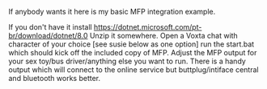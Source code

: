 If anybody wants it here is my basic MFP integration example.

If you don't have it install https://dotnet.microsoft.com/pt-br/download/dotnet/8.0
Unzip it somewhere.
Open a Voxta chat with character of your choice [see susie below as one option]
run the start.bat which should kick off the included copy of MFP.
Adjust the MFP output for your sex toy/bus driver/anything else you want to run. There is a handy output which will connect to the online service but buttplug/intiface central and bluetooth works better.
